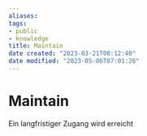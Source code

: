 ```yaml
---
aliases: 
tags:
- public
- knowledge
title: Maintain
date created: "2023-03-21T08:12:40"
date modified: "2023-05-06T07:01:26"
---
```


# Maintain
Ein langfristiger Zugang wird erreicht
